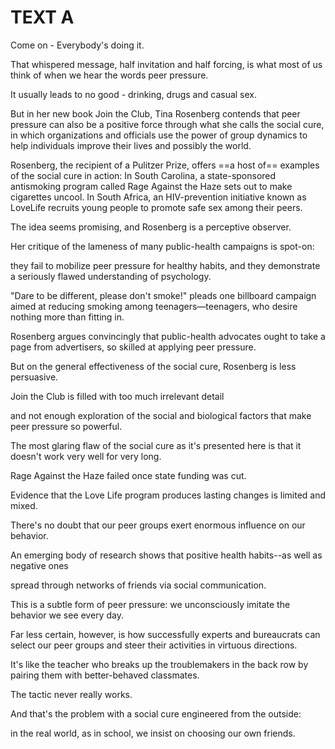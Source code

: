 ---
---

# TEXT A

Come on - Everybody's doing it.

That whispered message, half invitation and half forcing, is what most of us think of when we hear the words peer pressure.

It usually leads to no good - drinking, drugs and casual sex.

But in her new book Join the Club, Tina Rosenberg contends that peer pressure can also be a positive force through what she calls the social cure, in which organizations and officials use the power of group dynamics to help individuals improve their lives and possibly the world.

Rosenberg, the recipient of a Pulitzer Prize, offers ==a host of== examples of the social cure in action: In South Carolina, a state-sponsored antismoking program called Rage Against the Haze sets out to make cigarettes uncool. In South Africa, an HIV-prevention initiative known as LoveLife recruits young people to promote safe sex among their peers. 

The idea seems promising, and Rosenberg is a perceptive observer.

Her critique of the lameness of many public-health campaigns is spot-on:

they fail to mobilize peer pressure for healthy habits, and they demonstrate a seriously flawed understanding of psychology.

"Dare to be different, please don't smoke!" pleads one billboard campaign aimed at reducing smoking among teenagers—teenagers, who desire nothing more than fitting in.

Rosenberg argues convincingly that public-health advocates ought to take a page from advertisers, so skilled at applying peer pressure.

But on the general effectiveness of the social cure, Rosenberg is less persuasive.

Join the Club is filled with too much irrelevant detail

and not enough exploration of the social and biological factors that make peer pressure so powerful.

The most glaring flaw of the social cure as it's presented here is that it doesn't work very well for very long.

Rage Against the Haze failed once state funding was cut.

Evidence that the Love Life program produces lasting changes is limited and mixed.

There's no doubt that our peer groups exert enormous influence on our behavior.

An emerging body of research shows that positive health habits--as well as negative ones

spread through networks of friends via social communication.

This is a subtle form of peer pressure: we unconsciously imitate the behavior we see every day.

Far less certain, however, is how successfully experts and bureaucrats can select our peer groups and steer their activities in virtuous directions.

It's like the teacher who breaks up the troublemakers in the back row by pairing them with better-behaved classmates.

The tactic never really works.

And that's the problem with a social cure engineered from the outside:

in the real world, as in school, we insist on choosing our own friends.
